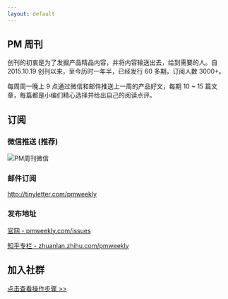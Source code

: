 ```yaml
---
layout: default
---
```


## PM 周刊

创刊的初衷是为了发掘产品精品内容，并将内容输送出去，给到需要的人。自 2015.10.19 创刊以来，至今历时一年半，已经发行 60 多期，订阅人数 3000+。

每周周一晚上 9 点通过微信和邮件推送上一周的产品好文，每期 10 ~ 15 篇文章，每篇都是小编们精心选择并给出自己的阅读点评。   

## 订阅

### 微信推送 (推荐)

![PM周刊微信](http://com-4jplus-temp.qiniudn.com/pmweekly-weixin.jpg)   

### 邮件订阅

<http://tinyletter.com/pmweekly>   

### 发布地址

[官网 - pmweekly.com/issues](http://pmweekly.com/issues/)    

[知乎专栏 - zhuanlan.zhihu.com/pmweekly](http://zhuanlan.zhihu.com/pmweekly)         

## 加入社群

[点击查看操作步骤 >>](http://mp.weixin.qq.com/s/w8DK1vV0f3Hpj7u3fCNsiw)


